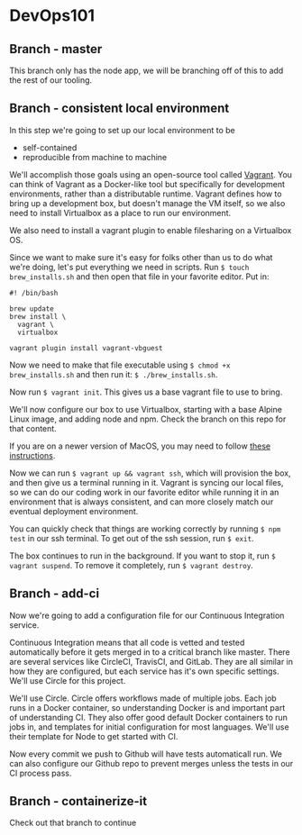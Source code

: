 # DevOps101

## Branch - master

This branch only has the node app, we will be branching off of this to add
the rest of our tooling.

## Branch - consistent local environment

In this step we're going to set up our local environment to be

* self-contained
* reproducible from machine to machine

We'll accomplish those goals using an open-source tool called [Vagrant](https://www.vagrantup.com/). You can think of Vagrant as a Docker-like tool but specifically
for development environments, rather than a distributable runtime. Vagrant defines how
to bring up a development box, but doesn't manage the VM itself, so we also need
to install Virtualbox as a place to run our environment.

We also need to install a vagrant plugin to enable filesharing on a Virtualbox OS.

Since we want to make sure it's easy for folks other than us to do what we're doing,
let's put everything we need in scripts. Run `$ touch brew_installs.sh` and then open
that file in your favorite editor. Put in:

``` shell
#! /bin/bash

brew update
brew install \
  vagrant \
  virtualbox

vagrant plugin install vagrant-vbguest
```

Now we need to make that file executable using `$ chmod +x brew_installs.sh` and then run it: `$ ./brew_installs.sh`.

Now run `$ vagrant init`. This gives us a base vagrant file to use to bring.

We'll now configure our box to use Virtualbox, starting with a base Alpine Linux image,
and adding node and npm. Check the branch on this repo for that content.

If you are on a newer version of MacOS, you may need to follow [these instructions](https://github.com/hashicorp/vagrant/issues/9567).

Now we can run `$ vagrant up && vagrant ssh`, which will provision the box, and then give us a terminal running in it. Vagrant is syncing our local files, so we can do our coding work in our favorite editor while running it in an environment that is always consistent, and can more closely match our eventual deployment environment.

You can quickly check that things are working correctly by running `$ npm test` in our ssh terminal. To get out of the ssh session, run `$ exit`.

The box continues to run in the background. If you want to stop it, run `$ vagrant suspend`. To remove it completely, run `$ vagrant destroy`.

## Branch - add-ci

Now we're going to add a configuration file for our Continuous Integration service.

Continuous Integration means that all code is vetted and tested automatically before it gets merged in to a critical branch like master. There are several services like CircleCI, TravisCI, and GitLab. They are all similar in how they are configured, but each
service has it's own specific settings. We'll use Circle for this
project.

We'll use Circle. Circle offers workflows made of multiple jobs.
Each job runs in a Docker container, so understanding Docker
is and important part of understanding CI. They also offer good
default Docker containers to run jobs in, and templates for
initial configuration for most languages. We'll use their template
for Node to get started with CI.

Now every commit we push to Github will have tests automaticall run.
We can also configure our Github repo to prevent merges unless
the tests in our CI process pass.

## Branch - containerize-it

Check out that branch to continue
